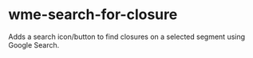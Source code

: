 # wme-search-for-closure
Adds a search icon/button to find closures on a selected segment using Google Search.
